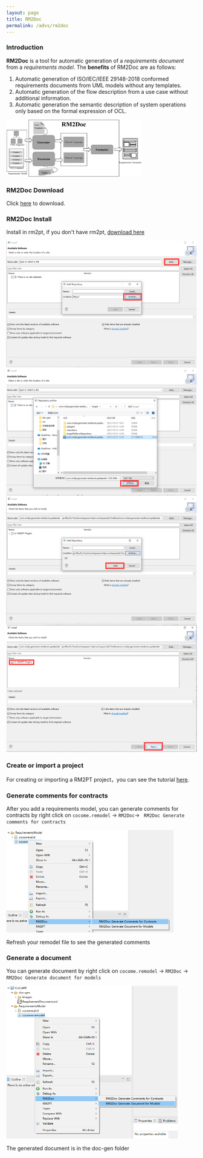 ```yaml
---
layout: page
title: RM2Doc
permalink: /advs/rm2doc
---
```


### Introduction

**RM2Doc** is a tool for automatic generation of a *requirements document* from a *requirements model*. The **benefits** of RM2Doc are as follows:

1. Automatic generation of ISO/IEC/IEEE 29148-2018 conformed requirements documents from UML models without any templates.
2. Automatic generation of the flow description from a use case without additional information.
3. Automatic generation the semantic description of system operations only based on the formal expression of OCL.

<img src="../../imgs/RM2Doc/image-20211126174857182.png" alt="image-20211126174857182" style="zoom: 35%;" />


### RM2Doc Download

Click [here](https://github.com/Tians996/RM2Doc-Tool/raw/main/com.rm2pt.generator.rm2doc.updatesite-1.0.0-SNAPSHOT.zip) to download.

### RM2Doc Install

Install in rm2pt, if you don't have rm2pt, [download here](https://github.com/RM2PT/Release/releases)



<img src="../../imgs/RM2Doc/image-20211017150545091.png" alt="image-20211017150545091" style="zoom: 50%;" />

<img src="../../imgs/RM2Doc/image-20211017150807041.png" alt="image-20211017150807041" style="zoom: 50%;" />

<img src="../../imgs/RM2Doc/image-20211017150921155.png" alt="image-20211017150921155" style="zoom: 50%;" />

<img src="../../imgs/RM2Doc/image-20211017150951456.png" alt="image-20211017150951456" style="zoom: 50%;" />

### Create or import a project

For creating or importing a RM2PT project，you can see the tutorial [here](https://rm2pt.com/tutorial/user/create_new_project).

### Generate comments for contracts

After you add a requirements model, you can generate comments for contracts by right click on `cocome.remodel` -> `RM2Doc`-> ` RM2Doc Generate comments for contracts`

<img src="../../imgs/RM2Doc/image-20211126212838240.png" alt="image-20211126212838240" style="zoom: 60%;" />

Refresh your remodel file to see the generated comments

### Generate a document

You can generate document by right click on `cocome.remodel` -> `RM2Doc` -> `RM2Doc Generate document for models`

<img src="../../imgs/RM2Doc/image-20211126213021140.png" alt="image-20211126213021140" style="zoom: 60%;" />

The generated document is in the doc-gen folder
